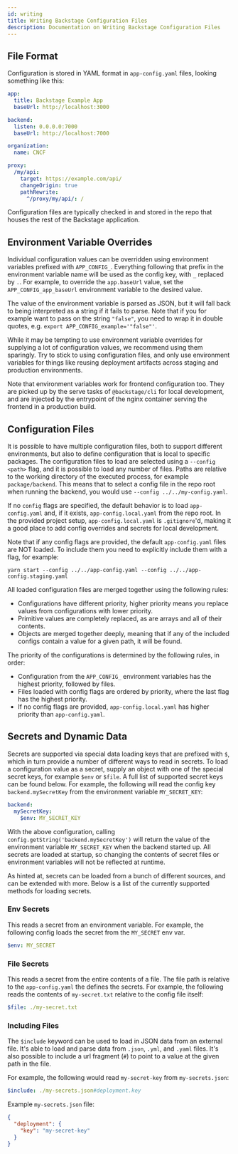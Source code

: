 ```yaml
---
id: writing
title: Writing Backstage Configuration Files
description: Documentation on Writing Backstage Configuration Files
---
```


## File Format

Configuration is stored in YAML format in `app-config.yaml` files, looking
something like this:

```yaml
app:
  title: Backstage Example App
  baseUrl: http://localhost:3000

backend:
  listen: 0.0.0.0:7000
  baseUrl: http://localhost:7000

organization:
  name: CNCF

proxy:
  /my/api:
    target: https://example.com/api/
    changeOrigin: true
    pathRewrite:
      ^/proxy/my/api/: /
```

Configuration files are typically checked in and stored in the repo that houses
the rest of the Backstage application.

## Environment Variable Overrides

Individual configuration values can be overridden using environment variables
prefixed with `APP_CONFIG_`. Everything following that prefix in the environment
variable name will be used as the config key, with `_` replaced by `.`. For
example, to override the `app.baseUrl` value, set the `APP_CONFIG_app_baseUrl`
environment variable to the desired value.

The value of the environment variable is parsed as JSON, but it will fall back
to being interpreted as a string if it fails to parse. Note that if you for
example want to pass on the string `"false"`, you need to wrap it in double
quotes, e.g. `export APP_CONFIG_example='"false"'`.

While it may be tempting to use environment variable overrides for supplying a
lot of configuration values, we recommend using them sparingly. Try to stick to
using configuration files, and only use environment variables for things like
reusing deployment artifacts across staging and production environments.

Note that environment variables work for frontend configuration too. They are
picked up by the serve tasks of `@backstage/cli` for local development, and are
injected by the entrypoint of the nginx container serving the frontend in a
production build.

## Configuration Files

It is possible to have multiple configuration files, both to support different
environments, but also to define configuration that is local to specific
packages. The configuration files to load are selected using a `--config <path>`
flag, and it is possible to load any number of files. Paths are relative to the
working directory of the executed process, for example `package/backend`. This
means that to select a config file in the repo root when running the backend,
you would use `--config ../../my-config.yaml`.

If no `config` flags are specified, the default behavior is to load
`app-config.yaml` and, if it exists, `app-config.local.yaml` from the repo root.
In the provided project setup, `app-config.local.yaml` is `.gitignore`'d, making
it a good place to add config overrides and secrets for local development.

Note that if any config flags are provided, the default `app-config.yaml` files
are NOT loaded. To include them you need to explicitly include them with a flag,
for example:

```shell
yarn start --config ../../app-config.yaml --config ../../app-config.staging.yaml
```

All loaded configuration files are merged together using the following rules:

- Configurations have different priority, higher priority means you replace
  values from configurations with lower priority.
- Primitive values are completely replaced, as are arrays and all of their
  contents.
- Objects are merged together deeply, meaning that if any of the included
  configs contain a value for a given path, it will be found.

The priority of the configurations is determined by the following rules, in
order:

- Configuration from the `APP_CONFIG_` environment variables has the highest
  priority, followed by files.
- Files loaded with config flags are ordered by priority, where the last flag
  has the highest priority.
- If no config flags are provided, `app-config.local.yaml` has higher priority
  than `app-config.yaml`.

## Secrets and Dynamic Data

Secrets are supported via special data loading keys that are prefixed with `$`,
which in turn provide a number of different ways to read in secrets. To load a
configuration value as a secret, supply an object with one of the special secret
keys, for example `$env` or `$file`. A full list of supported secret keys can be
found below. For example, the following will read the config key
`backend.mySecretKey` from the environment variable `MY_SECRET_KEY`:

```yaml
backend:
  mySecretKey:
    $env: MY_SECRET_KEY
```

With the above configuration, calling `config.getString('backend.mySecretKey')`
will return the value of the environment variable `MY_SECRET_KEY` when the
backend started up. All secrets are loaded at startup, so changing the contents
of secret files or environment variables will not be reflected at runtime.

As hinted at, secrets can be loaded from a bunch of different sources, and can
be extended with more. Below is a list of the currently supported methods for
loading secrets.

### Env Secrets

This reads a secret from an environment variable. For example, the following
config loads the secret from the `MY_SECRET` env var.

```yaml
$env: MY_SECRET
```

### File Secrets

This reads a secret from the entire contents of a file. The file path is
relative to the `app-config.yaml` the defines the secrets. For example, the
following reads the contents of `my-secret.txt` relative to the config file
itself:

```yaml
$file: ./my-secret.txt
```

### Including Files

The `$include` keyword can be used to load in JSON data from an external file.
It's able to load and parse data from `.json`, `.yml`, and `.yaml` files. It's
also possible to include a url fragment (`#`) to point to a value at the given
path in the file.

For example, the following would read `my-secret-key` from `my-secrets.json`:

```yaml
$include: ./my-secrets.json#deployment.key
```

Example `my-secrets.json` file:

```json
{
  "deployment": {
    "key": "my-secret-key"
  }
}
```
